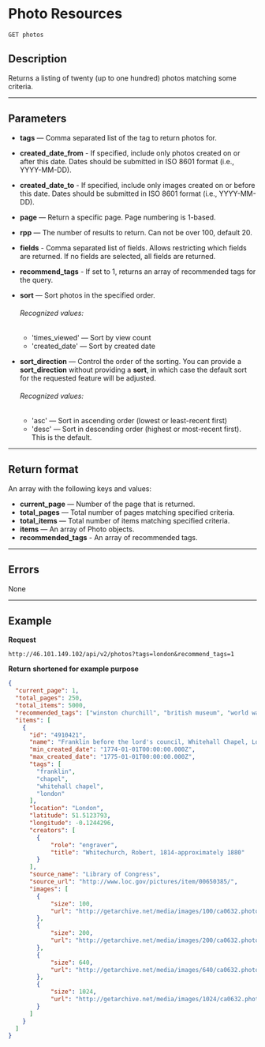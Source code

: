 # Photo Resources

    GET photos

## Description
Returns a listing of twenty (up to one hundred) photos matching some criteria.
***

## Parameters

- **tags** — Comma separated list of the tag to return photos for.
- **created_date_from** - If specified, include only photos created on or after this date. Dates should be submitted in ISO 8601 format (i.e., YYYY-MM-DD).
- **created_date_to** - If specified, include only images created on or before this date. Dates should be submitted in ISO 8601 format (i.e., YYYY-MM-DD).
- **page** — Return a specific page. Page numbering is 1-based.
- **rpp** — The number of results to return. Can not be over 100, default 20.
- **fields** - Comma separated list of fields. Allows restricting which fields are returned. If no fields are selected, all fields are returned.	
- **recommend_tags** - If set to 1, returns an array of recommended tags for the query.
- **sort** — Sort photos in the specified order. 
    ###### Recognized values:
    - 'times_viewed' — Sort by view count
    - 'created_date' — Sort by created date

- **sort_direction** — Control the order of the sorting.  You can provide a **sort_direction** without providing a **sort**, in which case the default sort for the requested feature will be adjusted.
    ###### Recognized values:
    - 'asc' — Sort in ascending order (lowest or least-recent first)
    - 'desc' — Sort in descending order (highest or most-recent first).  This is the default.


***

## Return format
An array with the following keys and values:

- **current_page** — Number of the page that is returned.
- **total_pages** — Total number of pages matching specified criteria.
- **total_items** — Total number of items matching specified criteria.
- **items** — An array of Photo objects.
- **recommended_tags** - An array of recommended tags.

***

## Errors

None
***

## Example
**Request**

    http://46.101.149.102/api/v2/photos?tags=london&recommend_tags=1

**Return** __shortened for example purpose__
``` json
{
  "current_page": 1,
  "total_pages": 250,
  "total_items": 5000,
  "recommended_tags": ["winston сhurchill", "british museum", "world war ii"],
  "items": [
    {
      "id": "4910421",
      "name": "Franklin before the lord's council, Whitehall Chapel, London, 1774",
      "min_created_date": "1774-01-01T00:00:00.000Z",
      "max_created_date": "1775-01-01T00:00:00.000Z",
      "tags": [
        "franklin",
        "chapel",
        "whitehall chapel",
        "london"
      ],
      "location": "London",
      "latitude": 51.5123793,
      "longitude": -0.1244296,
      "creators": [
        {
            "role": "engraver",
            "title": "Whitechurch, Robert, 1814-approximately 1880"
        }
      ],
      "source_name": "Library of Congress",
      "source_url": "http://www.loc.gov/pictures/item/00650385/",
      "images": [
        {
            "size": 100,
            "url": "http://getarchive.net/media/images/100/ca0632.photos.016181p.jpg"
        },
        {
            "size": 200,
            "url": "http://getarchive.net/media/images/200/ca0632.photos.016181p.jpg"
        },
        {
            "size": 640,
            "url": "http://getarchive.net/media/images/640/ca0632.photos.016181p.jpg"
        },
        {
            "size": 1024,
            "url": "http://getarchive.net/media/images/1024/ca0632.photos.016181p.jpg"
        }
      ]
    }
  ]
}
```
